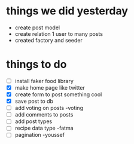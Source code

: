 # things we did yesterday
- create post model
- create relation 1 user to many posts
- created factory and seeder

# things to do
- [ ] install faker food library 
- [x] make home page like twitter 
- [x] create form to post something cool
- [x] save post to db
- [ ] add voting on posts -voting
- [ ] add comments to posts 
- [ ] add post types
- [ ] recipe data type -fatma
- [ ] pagination -youssef